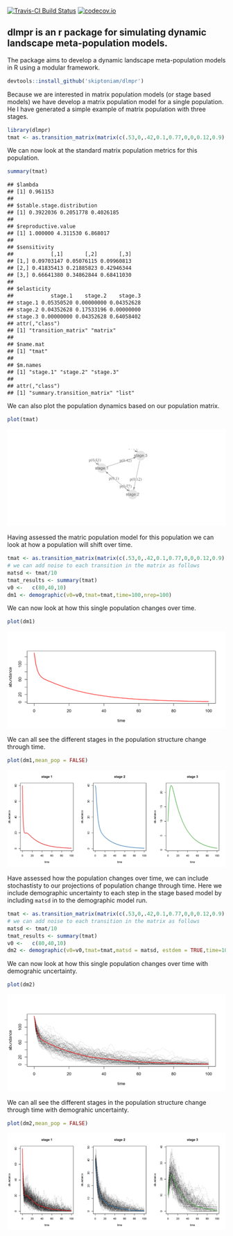 [![Travis-CI Build Status](https://travis-ci.org/skiptoniam/dlmpr.svg?branch=master)](https://travis-ci.org/skiptoniam/dlmpr) [![codecov.io](https://codecov.io/github/skiptoniam/dlmpr/coverage.svg?branch=master)](https://codecov.io/github/skiptoniam/dlmpr?branch=master)

dlmpr is an r package for simulating dynamic landscape meta-population models.
------------------------------------------------------------------------------

The package aims to develop a dynamic landscape meta-population models in R using a modular framework.

``` r
devtools::install_github('skiptoniam/dlmpr')
```

Because we are interested in matrix population models (or stage based models) we have develop a matrix population model for a single population. He I have generated a simple example of matrix population with three stages.

``` r
library(dlmpr)
tmat <- as.transition_matrix(matrix(c(.53,0,.42,0.1,0.77,0,0,0.12,0.9),nrow = 3,ncol = 3,byrow = TRUE))
```

We can now look at the standard matrix population metrics for this population.

``` r
summary(tmat)
```

    ## $lambda
    ## [1] 0.961153
    ## 
    ## $stable.stage.distribution
    ## [1] 0.3922036 0.2051778 0.4026185
    ## 
    ## $reproductive.value
    ## [1] 1.000000 4.311530 6.868017
    ## 
    ## $sensitivity
    ##            [,1]       [,2]       [,3]
    ## [1,] 0.09703147 0.05076115 0.09960813
    ## [2,] 0.41835413 0.21885823 0.42946344
    ## [3,] 0.66641380 0.34862844 0.68411030
    ## 
    ## $elasticity
    ##            stage.1    stage.2    stage.3
    ## stage.1 0.05350520 0.00000000 0.04352628
    ## stage.2 0.04352628 0.17533196 0.00000000
    ## stage.3 0.00000000 0.04352628 0.64058402
    ## attr(,"class")
    ## [1] "transition_matrix" "matrix"           
    ## 
    ## $name.mat
    ## [1] "tmat"
    ## 
    ## $m.names
    ## [1] "stage.1" "stage.2" "stage.3"
    ## 
    ## attr(,"class")
    ## [1] "summary.transition_matrix" "list"

We can also plot the population dynamics based on our population matrix.

``` r
plot(tmat)
```

![](readme_files/figure-markdown_github/single_pop_plot-1.png)

Having assessed the matric population model for this population we can look at how a population will shift over time.

``` r
tmat <- as.transition_matrix(matrix(c(.53,0,.42,0.1,0.77,0,0,0.12,0.9),nrow = 3,ncol = 3,byrow = TRUE))
# we can add noise to each transition in the matrix as follows
matsd <- tmat/10
tmat_results <- summary(tmat)
v0 <-   c(80,40,10)
dm1 <- demographic(v0=v0,tmat=tmat,time=100,nrep=100)
```

We can now look at how this single population changes over time.

``` r
plot(dm1)
```

![](readme_files/figure-markdown_github/plot_all1-1.png)

We can all see the different stages in the population structure change through time.

``` r
plot(dm1,mean_pop = FALSE)
```

![](readme_files/figure-markdown_github/plot_all_stages1-1.png)

Have assessed how the population changes over time, we can include stochastisty to our projections of population change through time. Here we include demographic uncertainty to each step in the stage based model by including `matsd` in to the demographic model run.

``` r
tmat <- as.transition_matrix(matrix(c(.53,0,.42,0.1,0.77,0,0,0.12,0.9),nrow = 3,ncol = 3,byrow = TRUE))
# we can add noise to each transition in the matrix as follows
matsd <- tmat/10
tmat_results <- summary(tmat)
v0 <-   c(80,40,10)
dm2 <- demographic(v0=v0,tmat=tmat,matsd = matsd, estdem = TRUE,time=100,nrep=100)
```

We can now look at how this single population changes over time with demograhic uncertainty.

``` r
plot(dm2)
```

![](readme_files/figure-markdown_github/plot_all2-1.png)

We can all see the different stages in the population structure change through time with demograhic uncertainty.

``` r
plot(dm2,mean_pop = FALSE)
```

![](readme_files/figure-markdown_github/plot_all_stages2-1.png)
